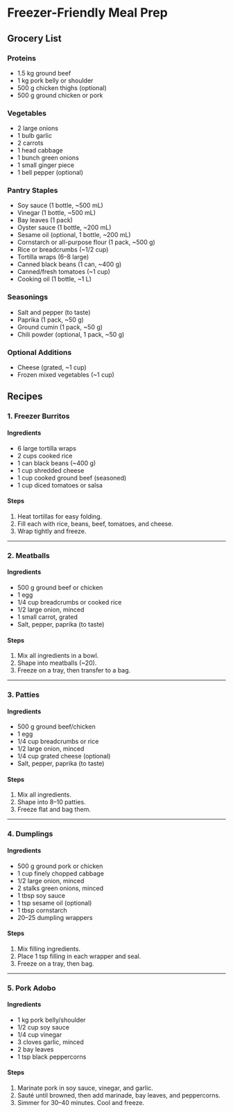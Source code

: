 # Freezer-Friendly Meal Prep

## Grocery List

### Proteins
- 1.5 kg ground beef
- 1 kg pork belly or shoulder
- 500 g chicken thighs (optional)
- 500 g ground chicken or pork

### Vegetables
- 2 large onions
- 1 bulb garlic
- 2 carrots
- 1 head cabbage
- 1 bunch green onions
- 1 small ginger piece
- 1 bell pepper (optional)

### Pantry Staples
- Soy sauce (1 bottle, ~500 mL)
- Vinegar (1 bottle, ~500 mL)
- Bay leaves (1 pack)
- Oyster sauce (1 bottle, ~200 mL)
- Sesame oil (optional, 1 bottle, ~200 mL)
- Cornstarch or all-purpose flour (1 pack, ~500 g)
- Rice or breadcrumbs (~1/2 cup)
- Tortilla wraps (6–8 large)
- Canned black beans (1 can, ~400 g)
- Canned/fresh tomatoes (~1 cup)
- Cooking oil (1 bottle, ~1 L)

### Seasonings
- Salt and pepper (to taste)
- Paprika (1 pack, ~50 g)
- Ground cumin (1 pack, ~50 g)
- Chili powder (optional, 1 pack, ~50 g)

### Optional Additions
- Cheese (grated, ~1 cup)
- Frozen mixed vegetables (~1 cup)

## Recipes

### 1. Freezer Burritos
#### Ingredients
- 6 large tortilla wraps
- 2 cups cooked rice
- 1 can black beans (~400 g)
- 1 cup shredded cheese
- 1 cup cooked ground beef (seasoned)
- 1 cup diced tomatoes or salsa

#### Steps
1. Heat tortillas for easy folding.
2. Fill each with rice, beans, beef, tomatoes, and cheese.
3. Wrap tightly and freeze.

---

### 2. Meatballs
#### Ingredients
- 500 g ground beef or chicken
- 1 egg
- 1/4 cup breadcrumbs or cooked rice
- 1/2 large onion, minced
- 1 small carrot, grated
- Salt, pepper, paprika (to taste)

#### Steps
1. Mix all ingredients in a bowl.
2. Shape into meatballs (~20).
3. Freeze on a tray, then transfer to a bag.

---

### 3. Patties
#### Ingredients
- 500 g ground beef/chicken
- 1 egg
- 1/4 cup breadcrumbs or rice
- 1/2 large onion, minced
- 1/4 cup grated cheese (optional)
- Salt, pepper, paprika (to taste)

#### Steps
1. Mix all ingredients.
2. Shape into 8–10 patties.
3. Freeze flat and bag them.

---

### 4. Dumplings
#### Ingredients
- 500 g ground pork or chicken
- 1 cup finely chopped cabbage
- 1/2 large onion, minced
- 2 stalks green onions, minced
- 1 tbsp soy sauce
- 1 tsp sesame oil (optional)
- 1 tbsp cornstarch
- 20–25 dumpling wrappers

#### Steps
1. Mix filling ingredients.
2. Place 1 tsp filling in each wrapper and seal.
3. Freeze on a tray, then bag.

---

### 5. Pork Adobo
#### Ingredients
- 1 kg pork belly/shoulder
- 1/2 cup soy sauce
- 1/4 cup vinegar
- 3 cloves garlic, minced
- 2 bay leaves
- 1 tsp black peppercorns

#### Steps
1. Marinate pork in soy sauce, vinegar, and garlic.
2. Sauté until browned, then add marinade, bay leaves, and peppercorns.
3. Simmer for 30–40 minutes. Cool and freeze.